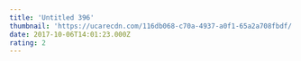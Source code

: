 ```yaml
---
title: 'Untitled 396'
thumbnail: 'https://ucarecdn.com/116db068-c70a-4937-a0f1-65a2a708fbdf/'
date: 2017-10-06T14:01:23.000Z
rating: 2
---
```

